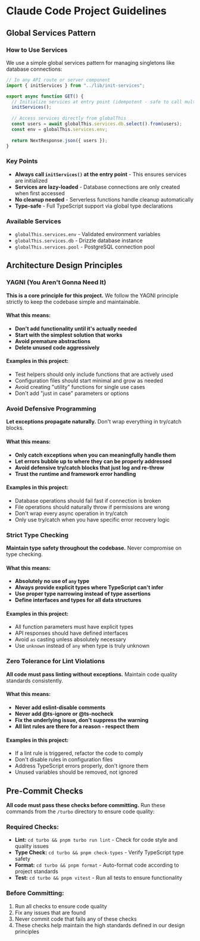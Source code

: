 # Claude Code Project Guidelines

## Global Services Pattern

### How to Use Services

We use a simple global services pattern for managing singletons like database connections:

```typescript
// In any API route or server component
import { initServices } from "../lib/init-services";

export async function GET() {
  // Initialize services at entry point (idempotent - safe to call multiple times)
  initServices();
  
  // Access services directly from globalThis
  const users = await globalThis.services.db.select().from(users);
  const env = globalThis.services.env;
  
  return NextResponse.json({ users });
}
```

### Key Points

- **Always call `initServices()` at the entry point** - This ensures services are initialized
- **Services are lazy-loaded** - Database connections are only created when first accessed
- **No cleanup needed** - Serverless functions handle cleanup automatically
- **Type-safe** - Full TypeScript support via global type declarations

### Available Services

- `globalThis.services.env` - Validated environment variables
- `globalThis.services.db` - Drizzle database instance
- `globalThis.services.pool` - PostgreSQL connection pool

## Architecture Design Principles

### YAGNI (You Aren't Gonna Need It)
**This is a core principle for this project.** We follow the YAGNI principle strictly to keep the codebase simple and maintainable.

#### What this means:
- **Don't add functionality until it's actually needed**
- **Start with the simplest solution that works**
- **Avoid premature abstractions**
- **Delete unused code aggressively**

#### Examples in this project:
- Test helpers should only include functions that are actively used
- Configuration files should start minimal and grow as needed
- Avoid creating "utility" functions for single use cases
- Don't add "just in case" parameters or options

### Avoid Defensive Programming
**Let exceptions propagate naturally.** Don't wrap everything in try/catch blocks.

#### What this means:
- **Only catch exceptions when you can meaningfully handle them**
- **Let errors bubble up to where they can be properly addressed**
- **Avoid defensive try/catch blocks that just log and re-throw**
- **Trust the runtime and framework error handling**

#### Examples in this project:
- Database operations should fail fast if connection is broken
- File operations should naturally throw if permissions are wrong
- Don't wrap every async operation in try/catch
- Only use try/catch when you have specific error recovery logic

### Strict Type Checking
**Maintain type safety throughout the codebase.** Never compromise on type checking.

#### What this means:
- **Absolutely no use of `any` type**
- **Always provide explicit types where TypeScript can't infer**
- **Use proper type narrowing instead of type assertions**
- **Define interfaces and types for all data structures**

#### Examples in this project:
- All function parameters must have explicit types
- API responses should have defined interfaces
- Avoid `as` casting unless absolutely necessary
- Use `unknown` instead of `any` when type is truly unknown

### Zero Tolerance for Lint Violations
**All code must pass linting without exceptions.** Maintain code quality standards consistently.

#### What this means:
- **Never add eslint-disable comments**
- **Never add @ts-ignore or @ts-nocheck**
- **Fix the underlying issue, don't suppress the warning**
- **All lint rules are there for a reason - respect them**

#### Examples in this project:
- If a lint rule is triggered, refactor the code to comply
- Don't disable rules in configuration files
- Address TypeScript errors properly, don't ignore them
- Unused variables should be removed, not ignored

## Pre-Commit Checks

**All code must pass these checks before committing.** Run these commands from the `/turbo` directory to ensure code quality:

### Required Checks:
- **Lint:** `cd turbo && pnpm turbo run lint` - Check for code style and quality issues
- **Type Check:** `cd turbo && pnpm check-types` - Verify TypeScript type safety
- **Format:** `cd turbo && pnpm format` - Auto-format code according to project standards
- **Test:** `cd turbo && pnpm vitest` - Run all tests to ensure functionality

### Before Committing:
1. Run all checks to ensure code quality
2. Fix any issues that are found
3. Never commit code that fails any of these checks
4. These checks help maintain the high standards defined in our design principles
